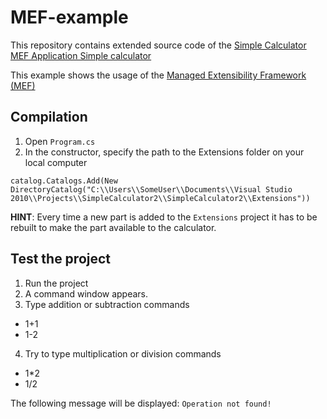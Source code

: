 # MEF-example
This repository contains extended source code of the [Simple Calculator MEF Application Simple calculator](https://code.msdn.microsoft.com/windowsdesktop/Simple-Calculator-MEF-1152654e)


This example shows the usage of the [Managed Extensibility Framework (MEF)](https://msdn.microsoft.com/en-us/library/dd460648(v=vs.110).aspx)


## Compilation

1. Open `Program.cs`
2. In the constructor, specify the path to the Extensions folder on your local computer

  ```
  catalog.Catalogs.Add(New DirectoryCatalog("C:\\Users\\SomeUser\\Documents\\Visual Studio 2010\\Projects\\SimpleCalculator2\\SimpleCalculator2\\Extensions"))
  ```

**HINT**: Every time a new part is added to the `Extensions` project it has to be rebuilt to make the part available to the calculator.


## Test the project

1. Run the project
2. A command window appears.
3. Type addition or subtraction commands
  * 1+1
  * 1-2
4. Try to type multiplication or division commands
  * 1*2
  * 1/2
  
  The following message will be displayed: `Operation not found!`
